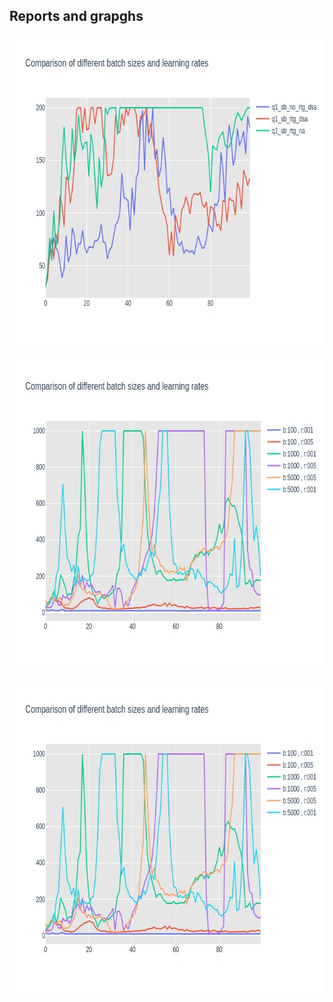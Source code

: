 ## Reports and grapghs

<img src="report/q11.jpeg" width=1000 height=500></img>


<img src="report/s.jpg" width=1000 height=500></img>

<img src="report/p5.jpg" width=1000 height=500></img>


